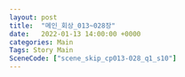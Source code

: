 ```yaml
---
layout: post
title:  "메인_회상_013~028장"
date:   2022-01-13 14:00:00 +0000
categories: Main
Tags: Story Main
SceneCode: ["scene_skip_cp013-028_q1_s10"]
---
```

